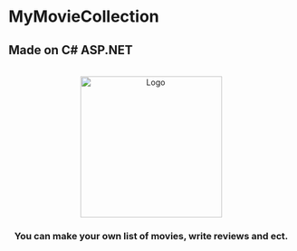 <h1>MyMovieCollection</h1>

<h2>Made on C# ASP.NET</h2>

<br />

<div align="center">
  <a href="https://github.com/ArkhunAbdullazade/MyMovieCollection">
    <img src="https://files.cults3d.com/uploaders/20952150/illustration-file/421c5c91-423c-49af-bbd6-7f3839622ab0/pngwing.com-2022-02-20T081900.534.png" alt="Logo" width="250" height="250">
  </a>

  <h3 align="center">You can make your own list of movies, write reviews and ect.</h3>
</div>
